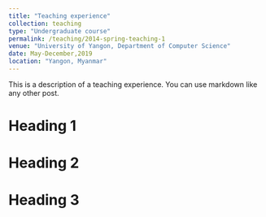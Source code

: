 ```yaml
---
title: "Teaching experience"
collection: teaching
type: "Undergraduate course"
permalink: /teaching/2014-spring-teaching-1
venue: "University of Yangon, Department of Computer Science"
date: May-December,2019
location: "Yangon, Myanmar"
---
```


This is a description of a teaching experience. You can use markdown like any other post.

Heading 1
======

Heading 2
======

Heading 3
======

